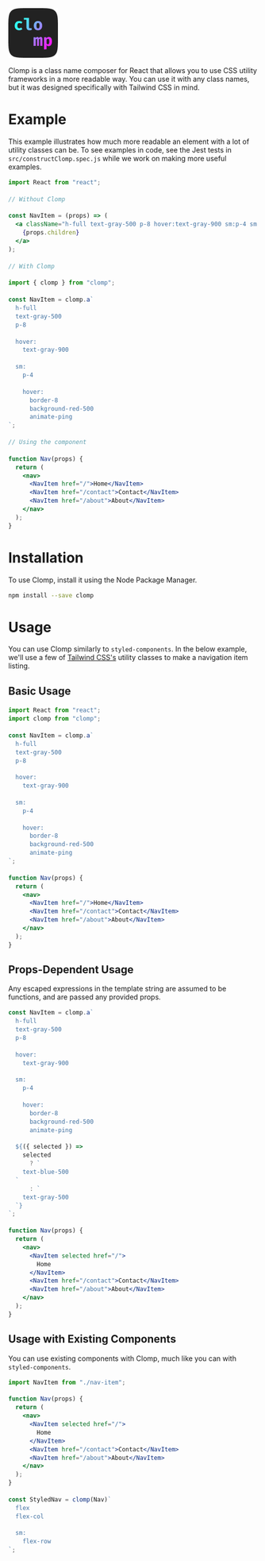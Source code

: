 <img src="./logo.png" alt="The Clomp logo" />

Clomp is a class name composer for React that allows you to use CSS utility frameworks in a more readable way. You can use it with any class names, but it was designed specifically with Tailwind CSS in mind.

# Example

This example illustrates how much more readable an element with a lot of utility classes can be. To see examples in code, see the Jest tests in `src/constructClomp.spec.js` while we work on making more useful examples.

```jsx
import React from "react";

// Without Clomp

const NavItem = (props) => (
  <a className="h-full text-gray-500 p-8 hover:text-gray-900 sm:p-4 sm:hover:border-8 sm:hover:background-red-500 sm:hover:animate-ping">
    {props.children}
  </a>
);

// With Clomp

import { clomp } from "clomp";

const NavItem = clomp.a`
  h-full
  text-gray-500
  p-8

  hover:
    text-gray-900

  sm:
    p-4

    hover:
      border-8
      background-red-500
      animate-ping
`;

// Using the component

function Nav(props) {
  return (
    <nav>
      <NavItem href="/">Home</NavItem>
      <NavItem href="/contact">Contact</NavItem>
      <NavItem href="/about">About</NavItem>
    </nav>
  );
}
```

# Installation

To use Clomp, install it using the Node Package Manager.

```bash
npm install --save clomp
```

# Usage

You can use Clomp similarly to `styled-components`. In the below example, we'll use a few of [Tailwind CSS's](https://tailwindcss.com) utility classes to make a navigation item listing.

## Basic Usage

```jsx
import React from "react";
import clomp from "clomp";

const NavItem = clomp.a`
  h-full
  text-gray-500
  p-8

  hover:
    text-gray-900

  sm:
    p-4

    hover:
      border-8
      background-red-500
      animate-ping
`;

function Nav(props) {
  return (
    <nav>
      <NavItem href="/">Home</NavItem>
      <NavItem href="/contact">Contact</NavItem>
      <NavItem href="/about">About</NavItem>
    </nav>
  );
}
```

## Props-Dependent Usage

Any escaped expressions in the template string are assumed to be functions, and are passed any provided props.

```jsx
const NavItem = clomp.a`
  h-full
  text-gray-500
  p-8

  hover:
    text-gray-900

  sm:
    p-4

    hover:
      border-8
      background-red-500
      animate-ping

  ${({ selected }) =>
    selected
      ? `
    text-blue-500
  `
      : `
    text-gray-500
  `}
`;

function Nav(props) {
  return (
    <nav>
      <NavItem selected href="/">
        Home
      </NavItem>
      <NavItem href="/contact">Contact</NavItem>
      <NavItem href="/about">About</NavItem>
    </nav>
  );
}
```

## Usage with Existing Components

You can use existing components with Clomp, much like you can with `styled-components`.

```jsx
import NavItem from "./nav-item";

function Nav(props) {
  return (
    <nav>
      <NavItem selected href="/">
        Home
      </NavItem>
      <NavItem href="/contact">Contact</NavItem>
      <NavItem href="/about">About</NavItem>
    </nav>
  );
}

const StyledNav = clomp(Nav)`
  flex
  flex-col
  
  sm:
    flex-row
`;
```
